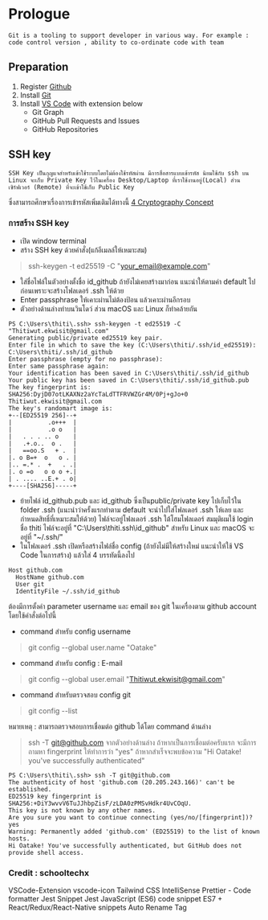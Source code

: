 # Prologue
    Git is a tooling to support developer in various way. For example : code control version , ability to co-ordinate code with team

## Preparation
1. Register [Github](https://github.com/)
2. Install [Git](https://github.com/git-guides/install-git)
3. Install [VS Code](https://code.visualstudio.com/download) with extension below  
    - Git Graph
    - GitHub Pull Requests and Issues
    - GitHub Repositories

## SSH key
    SSH Key เป็นกุญแจสำหรับเข้าใช้ระบบโดยไม่ต้องใช้รหัสผ่าน มีการสื่อสารแบบเข้ารหัส นิยมใช้กับ ssh บน Linux จะเก็บ Private Key ไว้ในเครื่อง Desktop/Laptop ที่เราใช้งานอยู่(Local) ส่วนเซิร์ฟเวอร์ (Remote) ที่จะเข้าใช้เก็บ Public Key
ซึ่งสามารถศึกษาเรื่องการเข้ารหัสเพิ่มเติมได้ทางนี้ [4 Cryptography Concept](https://medium.com/scb-techx/4-cryptography-concept-%E0%B8%97%E0%B8%B5%E0%B9%88-developer-%E0%B8%97%E0%B8%B8%E0%B8%81%E0%B8%84%E0%B8%99%E0%B8%84%E0%B8%A7%E0%B8%A3%E0%B8%A3%E0%B8%B9%E0%B9%89-15a806b6771d)

### การสร้าง SSH key
- เปิด window terminal
- สร้าง SSH key ด้วยคำสั่ง(แก้อีเมลล์ให้เหมาะสม) 
>ssh-keygen -t ed25519 -C "your_email@example.com"
- ใส่ชื่อไฟล์ในตัวอย่างตั้งชื่อ id_github ถ้ายังไม่เคยสร้างมาก่อน แนะนำให้ตามค่า default ไปก่อนเพราะจะสร้างโฟลเดอร์ .ssh ให้ด้วย
- Enter passphrase ให้เคาะผ่านไม่ต้องป้อน แล้วเคาะผ่านอีกรอบ
- ตัวอย่างด้านล่างทำบนวินโดว์ ส่วน macOS และ Linux ก็ทำคล้ายกัน

``` 
PS C:\Users\thiti\.ssh> ssh-keygen -t ed25519 -C "Thitiwut.ekwisit@gmail.com"
Generating public/private ed25519 key pair.
Enter file in which to save the key (C:\Users\thiti/.ssh/id_ed25519): C:\Users\thiti/.ssh/id_github
Enter passphrase (empty for no passphrase):
Enter same passphrase again:
Your identification has been saved in C:\Users\thiti/.ssh/id_github
Your public key has been saved in C:\Users\thiti/.ssh/id_github.pub
The key fingerprint is:
SHA256:DyjD07otLKAXNz2aYcTaLdTTFRVWZGr4M/0Pj+gJo+0 Thitiwut.ekwisit@gmail.com
The key's randomart image is:
+--[ED25519 256]--+
|          .o+++  |
|          .o o   |
|   . . . .. o    |
|   .+.o..  o .   |
|   ==oo.S   + .  |
|. o B=+  o   o . |
|.. =.* .  +   . .|
|. o =o   o o o +.|
| . .... ..E.+ . o|
+----[SHA256]-----+
``` 
- ย้ายไฟล์ id_github.pub และ id_github ซึ่งเป็นpublic/private key ไปเก็บไว้ใน folder .ssh (แนะนำว่าครั้งแรกทำตาม default จะนำไปใส่โฟลเดอร์ .ssh ให้เลย และกำหนดสิทธิ์ที่เหมาะสมให้ด้วย) ไฟล์จะอยู่โฟลเดอร์ .ssh ใต้โฮมโฟลเดอร์ สมมุติผมใช้ login ชื่อ thiti ไฟล์จะอยู่ที่ "C:\Users\thiti\.ssh\id_github" สำหรับ
Linux และ macOS จะอยู่ที่ "~/.ssh/"
- ในโฟลเดอร์ .ssh เปิดหรือสร้างไฟล์ชื่อ config (ถ้ายังไม่มีให้สร้างใหม่ แนะนำให้ใช้ VS Code ในการสร้าง) แล้วใส่ 4 บรรทัดนี้ลงไป
``` 
Host github.com
  HostName github.com
  User git
  IdentityFile ~/.ssh/id_github
``` 
ต้องมีการตั้งค่า parameter username และ email ของ git ในเครื่องตาม github account โดยใช้คำสั่งต่อไปนี้
- command สำหรับ config username
> git config --global user.name "Oatake"
- command สำหรับ config : E-mail
> git config --global user.email "Thitiwut.ekwisit@gmail.com"
- command สำหรับตรวจสอบ config git
> git config --list

หมายเหตุ : สามารถตรวจสอบการเชื่อมต่อ github ได้โดย command ด้านล่าง
>ssh -T git@github.com
จากตัวอย่างด้านล่าง ถ้าหากเป็นการเชื่อมต่อครับแรก จะมีการถามหา fingerprint ให้ทำการว่า "yes" ถ้าหากสำเร็จจะพบข้อความ "Hi Oatake! you've successfully authenticated"
``` 
PS C:\Users\thiti\.ssh> ssh -T git@github.com
The authenticity of host 'github.com (20.205.243.166)' can't be established.
ED25519 key fingerprint is SHA256:+DiY3wvvV6TuJJhbpZisF/zLDA0zPMSvHdkr4UvCOqU.
This key is not known by any other names.
Are you sure you want to continue connecting (yes/no/[fingerprint])? yes
Warning: Permanently added 'github.com' (ED25519) to the list of known hosts.
Hi Oatake! You've successfully authenticated, but GitHub does not provide shell access.
``` 
### Credit : schooltechx

VSCode-Extension
vscode-icon 
Tailwind CSS IntelliSense
Prettier - Code formatter
Jest Snippet
Jest
JavaScript (ES6) code snippet
ES7 + React/Redux/React-Native snippets
Auto Rename Tag